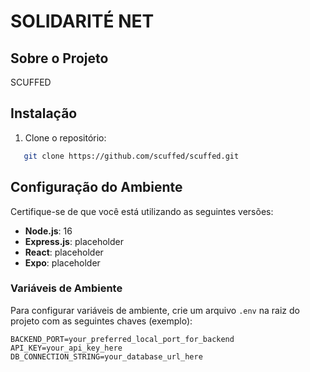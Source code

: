 # SOLIDARITÉ NET

## Sobre o Projeto
SCUFFED

## Instalação

1. Clone o repositório:

```bash
   git clone https://github.com/scuffed/scuffed.git
````

## Configuração do Ambiente

Certifique-se de que você está utilizando as seguintes versões:

- **Node.js**: 16
- **Express.js**: placeholder
- **React**: placeholder
- **Expo**: placeholder

### Variáveis de Ambiente

Para configurar variáveis de ambiente, crie um arquivo `.env` na raiz do projeto com as seguintes chaves (exemplo):

```plaintext
BACKEND_PORT=your_preferred_local_port_for_backend
API_KEY=your_api_key_here
DB_CONNECTION_STRING=your_database_url_here
```

